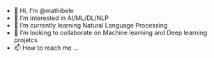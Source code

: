 - 👋 Hi, I’m @mathibele
- 👀 I’m interested in AI/ML/DL/NLP
- 🌱 I’m currently learning Natural Language Processing
- 💞️ I’m looking to collaborate on Machine learning and Deep learning projetcs
- 📫 How to reach me ...

<!---
mathibele/mathibele is a ✨ special ✨ repository because its `README.md` (this file) appears on your GitHub profile.
You can click the Preview link to take a look at your changes.
--->
